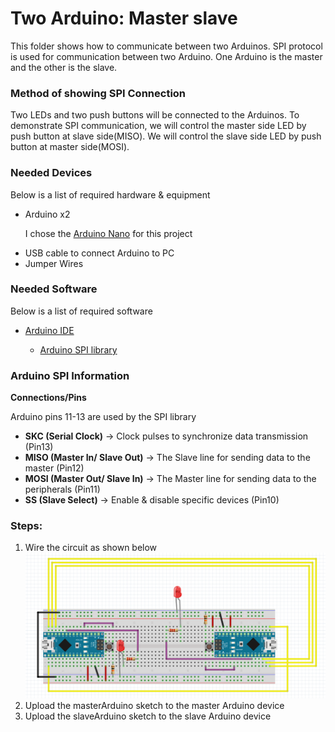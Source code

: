 <h1>Two Arduino: Master slave</h1>
<p>This folder shows how to communicate between two Arduinos. SPI protocol is used for communication between two Arduino. One Arduino is the master and the other is the slave.</p>

<h3>Method of showing SPI Connection</h3>
<p>Two LEDs and two push buttons will be connected to the Arduinos. To demonstrate SPI communication, we will control the master side LED by push button at slave side(MISO). We will control the slave side LED by push button at master side(MOSI).</p>

<h3>Needed Devices</h3>
<p>Below is a list of required hardware & equipment</p>
<ul>
  <li>Arduino x2</li>
  <p>I chose the <a href="https://store.arduino.cc/usa/arduino-nano">Arduino Nano</a> for this project</p>
  <li>USB cable to connect Arduino to PC</li>
  <li>Jumper Wires</li>
</ul>

<h3>Needed Software</h3>
<p>Below is a list of required software</p>
<ul>
  <li><a href="https://www.arduino.cc/en/main/software">Arduino IDE</a></li>
  <ul>
    <li><a href="https://www.arduino.cc/en/Reference/SPI">Arduino SPI library</a></li>
  </ul>
</ul>

<h3>Arduino SPI Information</h3>
<p><strong>Connections/Pins</strong></p>
<p>Arduino pins 11-13 are used by the SPI library</p>
<ul>
  <li><strong>SKC (Serial Clock)</strong> -> Clock pulses to synchronize data transmission (Pin13)</li>
  <li><strong>MISO (Master In/ Slave Out)</strong> -> The Slave line for sending data to the master (Pin12)</li>
  <li><strong>MOSI (Master Out/ Slave In)</strong> -> The Master line for sending data to the peripherals (Pin11)</li>
  <li><strong>SS (Slave Select)</strong> -> Enable & disable specific devices (Pin10)</li>
</ul>

<h3>Steps:</h3>
<ol>
  <li>Wire the circuit as shown below</li>
  <img src="https://github.com/schnelled/PiAndArduino/blob/master/SerialCommunication/SPI_Communication/TwoArduino_MasterSlave/Documents/CircuitLayout.png">
  <li>Upload the masterArduino sketch to the master Arduino device</li>
  <li>Upload the slaveArduino sketch to the slave Arduino device</li>
</ol>
